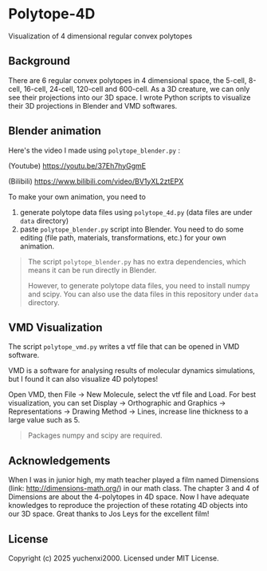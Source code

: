 # Polytope-4D

Visualization of 4 dimensional regular convex polytopes

## Background

There are 6 regular convex polytopes in 4 dimensional space, the 5-cell, 8-cell, 16-cell, 24-cell, 120-cell and 600-cell. As a 3D creature, we can only see their projections into our 3D space. I wrote Python scripts to visualize their 3D projections in Blender and VMD softwares.

## Blender animation

Here's the video I made using `polytope_blender.py` :

(Youtube) https://youtu.be/37Eh7hyGgmE

(Bilibili) https://www.bilibili.com/video/BV1yXL2ztEPX

To make your own animation, you need to

1. generate polytope data files using `polytope_4d.py` (data files are under `data` directory)
2. paste `polytope_blender.py` script into Blender. You need to do some editing (file path, materials, transformations, etc.) for your own animation.

> The script `polytope_blender.py` has no extra dependencies, which means it can be run directly in Blender.
>
> However, to generate polytope data files, you need to install numpy and scipy. You can also use the data files in this repository under `data` directory.

## VMD Visualization

The script `polytope_vmd.py` writes a vtf file that can be opened in VMD software.

VMD is a software for analysing results of molecular dynamics simulations, but I found it can also visualize 4D polytopes!

Open VMD, then File -> New Molecule, select the vtf file and Load. For best visualization, you can set Display -> Orthographic and Graphics -> Representations -> Drawing Method -> Lines, increase line thickness to a large value such as 5.

> Packages numpy and scipy are required.

## Acknowledgements

When I was in junior high, my math teacher played a film named Dimensions (link: http://dimensions-math.org/) in our math class. The chapter 3 and 4 of Dimensions are about the 4-polytopes in 4D space. Now I have adequate knowledges to reproduce the projection of these rotating 4D objects into our 3D space. Great thanks to Jos Leys for the excellent film!

## License

Copyright (c) 2025 yuchenxi2000. Licensed under MIT License.

